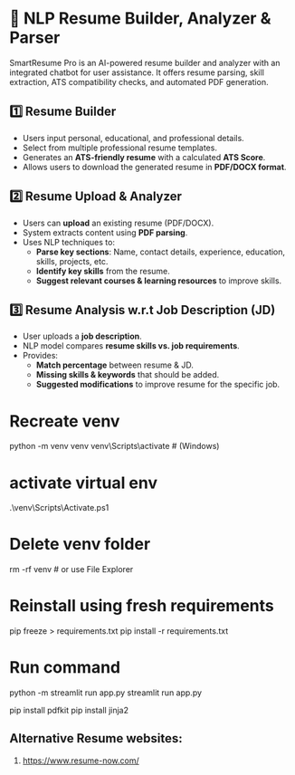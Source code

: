 # 📄 NLP Resume Builder, Analyzer & Parser

SmartResume Pro is an AI-powered resume builder and analyzer with an integrated chatbot for user assistance. It offers resume parsing, skill extraction, ATS compatibility checks, and automated PDF generation.

## **1️⃣ Resume Builder**
- Users input personal, educational, and professional details.
- Select from multiple professional resume templates.
- Generates an **ATS-friendly resume** with a calculated **ATS Score**.
- Allows users to download the generated resume in **PDF/DOCX format**.

## **2️⃣ Resume Upload & Analyzer**
- Users can **upload** an existing resume (PDF/DOCX).
- System extracts content using **PDF parsing**.
- Uses NLP techniques to:
  - **Parse key sections**: Name, contact details, experience, education, skills, projects, etc.
  - **Identify key skills** from the resume.
  - **Suggest relevant courses & learning resources** to improve skills.

## **3️⃣ Resume Analysis w.r.t Job Description (JD)**
- User uploads a **job description**.
- NLP model compares **resume skills vs. job requirements**.
- Provides:
  - **Match percentage** between resume & JD.
  - **Missing skills & keywords** that should be added.
  - **Suggested modifications** to improve resume for the specific job.




# Recreate venv
python -m venv venv
venv\Scripts\activate  # (Windows)

# activate virtual env
.\venv\Scripts\Activate.ps1

# Delete venv folder
rm -rf venv  # or use File Explorer

# Reinstall using fresh requirements
pip freeze > requirements.txt
pip install -r requirements.txt

# Run command 
python -m streamlit run app.py
streamlit run app.py


pip install pdfkit
pip install jinja2

## Alternative Resume websites:
1. https://www.resume-now.com/ 


